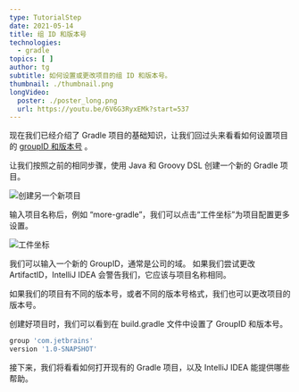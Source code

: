 ```yaml
---
type: TutorialStep
date: 2021-05-14
title: 组 ID 和版本号
technologies:
  - gradle
topics: [ ]
author: tg
subtitle: 如何设置或更改项目的组 ID 和版本号。
thumbnail: ./thumbnail.png
longVideo:
  poster: ./poster_long.png
  url: https://youtu.be/6V6G3RyxEMk?start=537
---
```


现在我们已经介绍了 Gradle 项目的基础知识，让我们回过头来看看如何设置项目的 [groupID 和版本号](https://maven.apache.org/guides/mini/guide-naming-conventions.html) 。

让我们按照之前的相同步骤，使用 Java 和 Groovy DSL 创建一个新的 Gradle 项目。

![创建另一个新项目](./second-new-project.png)

输入项目名称后，例如 “more-gradle”，我们可以点击“工件坐标”为项目配置更多设置。

![工件坐标](./artifact-coords.png)

我们可以输入一个新的 GroupID，通常是公司的域。 如果我们尝试更改 ArtifactID，IntelliJ IDEA 会警告我们，它应该与项目名称相同。

如果我们的项目有不同的版本号，或者不同的版本号格式，我们也可以更改项目的版本号。

创建好项目时，我们可以看到在 build.gradle 文件中设置了 GroupID 和版本号。

```groovy
group 'com.jetbrains'
version '1.0-SNAPSHOT'
```

接下来，我们将看看如何打开现有的 Gradle 项目，以及 IntelliJ IDEA 能提供哪些帮助。